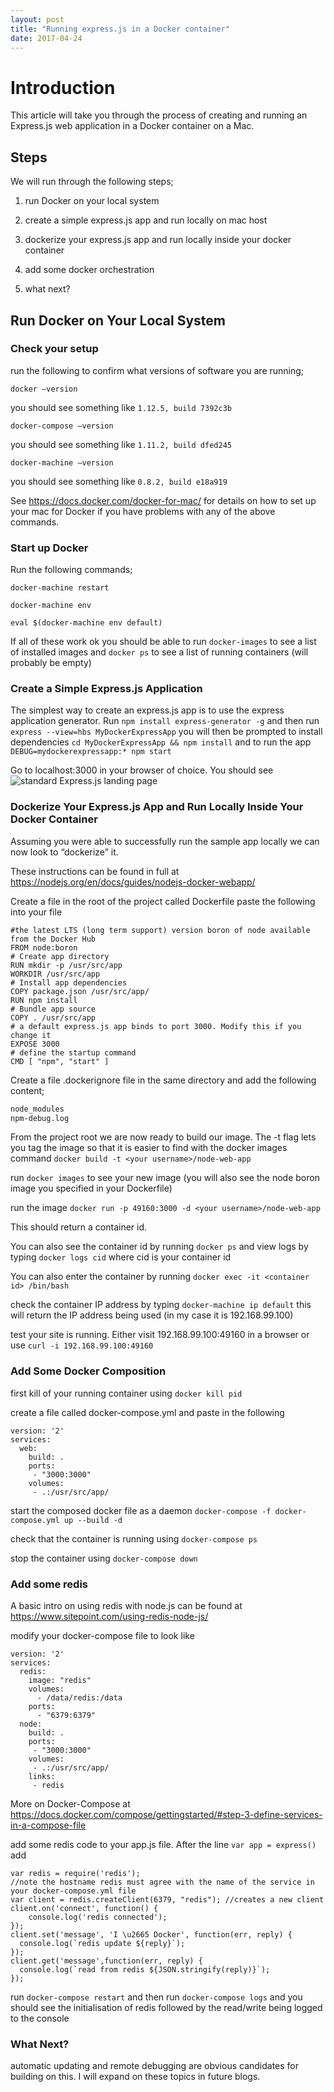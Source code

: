 ```yaml
---
layout: post
title: "Running express.js in a Docker container"
date: 2017-04-24
---
```

# Introduction

This article will take you through the process of creating and running an Express.js web application in a Docker container on a Mac.

## Steps

We will run through the following steps;

1. run Docker on your local system

1. create a simple express.js app and run locally on mac host

1. dockerize your express.js app and run locally inside your docker container

1. add some docker orchestration

1. what next?

## Run Docker on Your Local System

### Check your setup

run the following to confirm what versions of software you are running;

`docker —version`

you should see something like `1.12.5, build 7392c3b`

`docker-compose —version`

you should see something like `1.11.2, build dfed245`

`docker-machine —version`

you should see something like `0.8.2, build e18a919`

See <https://docs.docker.com/docker-for-mac/> for details on how to set up your mac for Docker if you have problems with any of the above commands.

### Start up Docker

Run the following commands;

`docker-machine restart`

`docker-machine env`

`eval $(docker-machine env default)`

If all of these work ok you should be able to run `docker-images` to see a list of installed images and `docker ps` to see a list of running containers (will probably be empty)

### Create a Simple Express.js Application

The simplest way to create an express.js app is to use the express application generator.  Run `npm install express-generator -g` and then run `express --view=hbs MyDockerExpressApp` you will then be prompted to install dependencies `cd MyDockerExpressApp && npm install` and to run the app `DEBUG=mydockerexpressapp:* npm start`

Go to localhost:3000 in your browser of choice.  You should see ![standard Express.js landing page](/images/expresswithdocker.png)

### Dockerize Your Express.js App and Run Locally Inside Your Docker Container

Assuming you were able to successfully run the sample app locally we can now look to “dockerize” it.

These instructions can be found in full at <https://nodejs.org/en/docs/guides/nodejs-docker-webapp/>

Create a file in the root of the project called Dockerfile
paste the following into your file

```docker
#the latest LTS (long term support) version boron of node available from the Docker Hub
FROM node:boron
# Create app directory
RUN mkdir -p /usr/src/app
WORKDIR /usr/src/app
# Install app dependencies
COPY package.json /usr/src/app/
RUN npm install
# Bundle app source
COPY . /usr/src/app
# a default express.js app binds to port 3000. Modify this if you change it
EXPOSE 3000
# define the startup command
CMD [ "npm", "start" ]
```

Create a file .dockerignore file in the same directory and add the following content;

```bash
node_modules
npm-debug.log
```

From the project root we are now ready to build our image.  The -t flag lets you tag the image so that it is easier to find with the docker images command `docker build -t <your username>/node-web-app`

run `docker images` to see your new image (you will also see the node boron image you specified in your Dockerfile)

run the image `docker run -p 49160:3000 -d <your username>/node-web-app`

This should return a container id.

You can also see the container id by running `docker ps` and view logs by typing
`docker logs cid` where cid is your container id

You can also enter the container by running `docker exec -it <container id> /bin/bash`

check the container IP address by typing `docker-machine ip default` this will return the IP address being used (in my case it is 192.168.99.100)

test your site is running.  Either visit 192.168.99.100:49160 in a browser or use `curl -i 192.168.99.100:49160`

### Add Some Docker Composition

first kill of your running container using `docker kill pid`

create a file called docker-compose.yml and paste in the following

```docker
version: '2'
services:
  web:
    build: .
    ports:
     - "3000:3000"
    volumes:
     - .:/usr/src/app/
```

start the composed docker file as a daemon `docker-compose -f docker-compose.yml up --build -d`

check that the container is running using `docker-compose ps`

stop the container using `docker-compose down`

### Add some redis

A basic intro on using redis with node.js can be found at
<https://www.sitepoint.com/using-redis-node-js/>

modify your docker-compose file to look like

```docker
version: '2'
services:
  redis:
    image: "redis"
    volumes:
      - /data/redis:/data
    ports:
      - "6379:6379"
  node:
    build: .
    ports:
     - "3000:3000"
    volumes:
     - .:/usr/src/app/
    links:
     - redis
```

More on Docker-Compose at
<https://docs.docker.com/compose/gettingstarted/#step-3-define-services-in-a-compose-file>

add some redis code to your app.js file.  After the line `var app = express()` add

```
var redis = require('redis');
//note the hostname redis must agree with the name of the service in your docker-compose.yml file
var client = redis.createClient(6379, "redis"); //creates a new client
client.on('connect', function() {
    console.log('redis connected');
});
client.set('message', 'I \u2665 Docker', function(err, reply) {
  console.log(`redis update ${reply}`);
});
client.get('message',function(err, reply) {
  console.log(`read from redis ${JSON.stringify(reply)}`);
});
```

run `docker-compose restart` and then run `docker-compose logs` and you should see the initialisation of redis followed by the read/write being logged to the console

### What Next?

automatic updating and remote debugging are obvious candidates for building on this. I will expand on these topics in future blogs.
